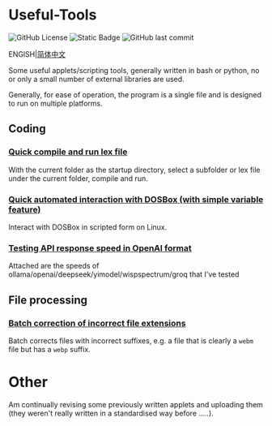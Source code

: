 # Useful-Tools

![GitHub License](https://img.shields.io/github/license/Menghuan1918/Useful-Tools)
![Static Badge](https://img.shields.io/badge/PRs-welcome-pink)
![GitHub last commit](https://img.shields.io/github/last-commit/Menghuan1918/Useful-Tools)


ENGlSH|[简体中文](./README_CN.md)

Some useful applets/scripting tools, generally written in bash or python, no or only a small number of external libraries are used.

Generally, for ease of operation, the program is a single file and is designed to run on multiple platforms.

## Coding

### [Quick compile and run lex file](Coding/flex/Run_flex_file.md) 

With the current folder as the startup directory, select a subfolder or lex file under the current folder, compile and run.


### [Quick automated interaction with DOSBox (with simple variable feature)](Coding/dosbox/Run_DOS_box.md) 

Interact with DOSBox in scripted form on Linux.

### [Testing API response speed in OpenAI format](Coding/llm/Speed_test.md)

Attached are the speeds of ollama/openai/deepseek/yimodel/wispspectrum/groq that I've tested

## File processing

### [Batch correction of incorrect file extensions](Files/Type/Correct_extension.md) 

Batch corrects files with incorrect suffixes, e.g. a file that is clearly a `webm` file but has a `webp` suffix.

# Other
Am continually revising some previously written applets and uploading them (they weren't really written in a standardised way before .....).
